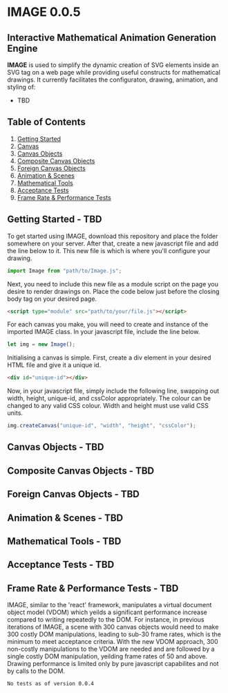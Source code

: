 # <b>IMAGE 0.0.5</b>
## <b>I</b>nteractive <b>M</b>athematical <b>A</b>nimation <b>G</b>eneration <b>E</b>ngine

<b>IMAGE</b> is used to simplify the dynamic creation of SVG elements inside an SVG tag on a web page while providing useful constructs for mathematical drawings. It currently facilitates the configuraton, drawing, animation, and styling of:
- TBD
## Table of Contents
1. [Getting Started](#Getting-Started)
2. [Canvas](#Canvas)
3. [Canvas Objects](#Canvas-Objects)
4. [Composite Canvas Objects](#Composite-Canvas-Objects)
5. [Foreign Canvas Objects](#Foreign-Canvas-Objects)
6. [Animation & Scenes](#Animation-&-Timed-Events)
7. [Mathematical Tools](#Mathematical-Tools)
8. [Acceptance Tests](#Acceptance-Tests)
9. [Frame Rate & Performance Tests](#Frame-Rate-&-Performance-Tests)

## Getting Started - TBD<a name="Getting-Started"></a>

To get started using IMAGE, download this repository and place the folder somewhere on your server.
After that, create a new javascript file and add the line below to it. This new file is which is where you'll configure your drawing.

```javascript
import Image from "path/to/Image.js";
```
Next, you need to include this new file as a module script on the page you desire to render drawings on.
Place the code below just before the closing body tag on your desired page.

```html
<script type="module" src="path/to/your/file.js"></script>
```
For each canvas you make, you will need to create and instance of the imported IMAGE class. In your javascript file, include the line below.
```javascript
let img = new Image();
```

Initialising a canvas is simple. First, create a div element in your desired HTML file and give it a unique id.

```html
<div id="unique-id"></div>
```

Now, in your javascript file, simply include the following line, swapping out width, height, unique-id, and cssColor appropriately. The colour can be changed to any valid CSS colour. Width and height must use valid CSS units.

```javascript
img.createCanvas("unique-id", "width", "height", "cssColor");
```

## Canvas Objects - TBD<a name="Canvas-Objects"></a>

## Composite Canvas Objects - TBD<a name="Composite-Canvas-Objects"></a>

## Foreign Canvas Objects - TBD<a name="Foriegn-Canvas-Objects"></a>

## Animation & Scenes - TBD<a name="Animation-&-Scenes"></a>

## Mathematical Tools - TBD <a name="Mathematical-Tools"></a>

## Acceptance Tests - TBD <a name="Acceptance-Tests"></a>

## Frame Rate & Performance Tests - TBD <a name="Frame-Rate-&-Performance-Tests"></a>
IMAGE, similar to the 'react' framework, manipulates a virtual document object model (VDOM) which yeilds a significant performance increase compared to writing repeatedly to the DOM. For instance, in previous iterations of IMAGE, a scene with 300 canvas objects would need to make 300 costly DOM manipulations, leading to sub-30 frame rates, which is the minimum to meet acceptance criteria. With the new VDOM approach, 300 non-costly manipulations to the VDOM are needed and are followed by a single costly DOM manipulation, yeilding frame rates of 50 and above. Drawing performance is limited only by pure javascript capabilites and not by calls to the DOM.

`No tests as of version 0.0.4`
